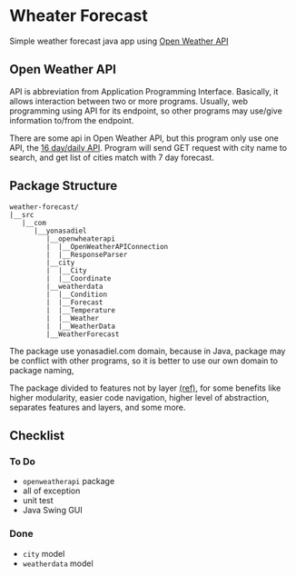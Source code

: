 # Wheater Forecast

Simple weather forecast java app using [Open Weather API](https://openweathermap.org/api)

## Open Weather API

API is abbreviation from Application Programming Interface.
Basically, it allows interaction between two or more programs.
Usually, web programming using API for its endpoint, so other programs
may use/give information to/from the endpoint.

There are some api in Open Weather API,
but this program only use one API, the [16 day/daily API](https://openweathermap.org/forecast16).
Program will send GET request with city name to search, and get list of cities match with 7 day forecast.

## Package Structure

    weather-forecast/
    |__src
       |__com
          |__yonasadiel
             |__openwheaterapi
             |  |__OpenWeatherAPIConnection
             |  |__ResponseParser
             |__city
             |  |__City
             |  |__Coordinate
             |__weatherdata
             |  |__Condition
             |  |__Forecast
             |  |__Temperature
             |  |__Weather
             |  |__WeatherData
             |__WeatherForecast

The package use yonasadiel.com domain,
because in Java, package may be conflict with other programs,
so it is better to use our own domain to package naming,

The package divided to features not by layer [(ref)](https://dzone.com/articles/package-your-classes-feature),
for some benefits like higher modularity, easier code navigation,
higher level of abstraction, separates features and layers, and some more.

## Checklist

### To Do
* `openweatherapi` package
* all of exception
* unit test
* Java Swing GUI

### Done
* `city` model
* `weatherdata` model